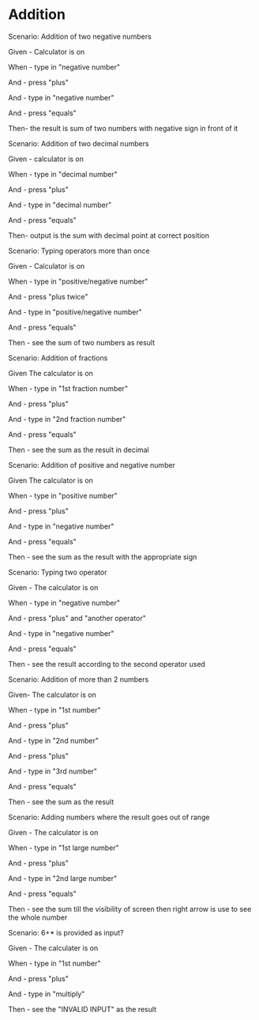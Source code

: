 # Addition

Scenario: Addition of two negative numbers
  
  Given - Calculator is on

  When - type in "negative number"

  And - press "plus"
  
  And - type in "negative number"
  
  And - press "equals"
  
  Then- the result is sum of two numbers with negative sign in front of it

Scenario: Addition of two decimal numbers
  
  Given - calculator is on
  
  When - type in "decimal number"

  And - press "plus"
  
  And - type in "decimal number"
  
  And - press "equals"
  
  Then- output is the sum with decimal point at correct position

Scenario: Typing operators more than once
  
  Given - Calculator is on
  
  When - type in "positive/negative number"

  And - press "plus twice"
  
  And - type in "positive/negative number"
  
  And - press "equals"
  
  Then - see the sum of two numbers as result
  
Scenario: Addition of fractions

  Given The calculator is on
  
  When - type in "1st fraction number"
  
  And - press "plus"
  
  And - type in "2nd fraction number"
  
  And - press "equals"
  
  Then - see the sum as the result in decimal

Scenario: Addition of positive and negative number

  Given The calculator is on
  
  When - type in "positive number"
  
  And - press "plus"
  
  And - type in "negative number"
  
  And - press "equals"
  
  Then - see the sum as the result with the appropriate sign

Scenario: Typing two operator

  Given - The calculator is on
  
  When - type in "negative number"
  
  And - press "plus" and "another operator"
  
  And - type in "negative number"
  
  And - press "equals"
  
  Then - see the result according to the second operator used

Scenario: Addition of more than 2 numbers

  Given- The calculator is on
  
  When - type in "1st number"
  
  And - press "plus"
  
  And - type in "2nd number"
  
  And - press "plus"
  
  And - type in "3rd number"
  
  And - press "equals"
  
  Then - see the sum as the result

Scenario: Adding numbers where the result goes out of range

  Given - The calculator is on
  
  When - type in "1st large number"
  
  And - press "plus"
  
  And - type in "2nd large  number"
  
  And - press "equals"
  
  Then - see the sum till the visibility of screen then
  right arrow is use to see the whole number

Scenario: 6+* is provided as input?

  Given - The calculater is on
  
  When - type in "1st number"
  
  And - press "plus"
  
  And - type in "multiply"
  
  Then - see the "INVALID INPUT"  as the result
